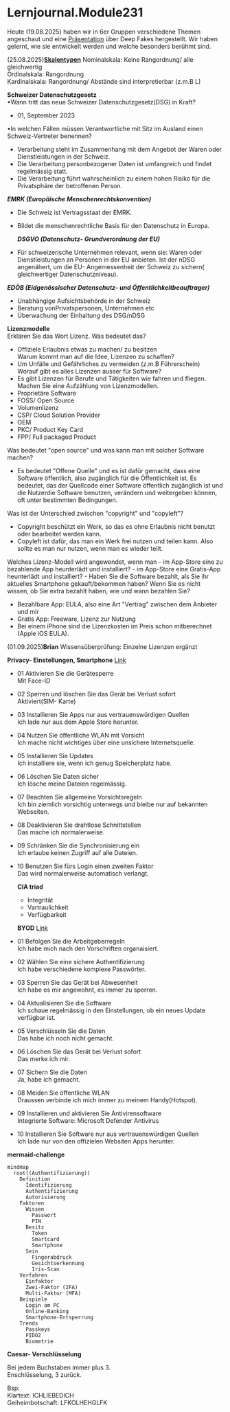 # Lernjournal.Module231

Heute (19.08.2025) haben wir in 6er Gruppen verschiedene Themen angeschaut und eine [Präsentation](https://tbzedu-my.sharepoint.com/:p:/r/personal/lionel_schultze_edu_tbz_ch/_layouts/15/Doc.aspx?sourcedoc=%7BBED84A56-376D-4469-8452-A018EBABC099%7D&file=Deepfakes.pptx&action=edit&mobileredirect=true&DefaultItemOpen=1&wdOrigin=SEARCHENGINE.GOOGLE%2CAPPHOME-WEB.FILEBROWSER.RECENT&wdPreviousSession=f09648af-8ce9-4aa8-8676-928cacfaf7ea&wdPreviousSessionSrc=AppHomeWeb&ct=1755770365071) über Deep Fakes hergestellt. 
Wir haben gelernt, wie sie entwickelt werden und welche besonders berühmt sind.


(25.08.2025)[**Skalentypen**](https://gitlab.com/ch-tbz-it/Stud/m162/-/raw/main/Daten_Formate/images/Skalenniveaus.jpg)
Nominalskala: Keine Rangordnung/ alle gleichwertig  
Ordinalskala: Rangordnung  
Kardinalskala: Rangordnung/ Abstände sind interpretierbar (z.m.B L)  


**Schweizer Datenschutzgesetz**  
•Wann tritt das neue Schweizer Datenschutzgesetz(DSG) in Kraft?  
* 01, September 2023
 
     
•In welchen Fällen müssen Verantwortliche mit Sitz im Ausland einen Schweiz-Vertreter benennen?    
* Verarbeitung steht im Zusammenhang mit dem Angebot der Waren oder Dienstleistungen in der Schweiz.
* Die Verarbeitung personbezogener Daten ist umfangreich und findet regelmässig statt.
* Die Verarbeitung führt wahrscheinlich zu einem hohen Risiko für die Privatsphäre der betroffenen Person.


***EMRK (Europäische Menschenrechtskonvention)***
* Die Schweiz ist Vertragsstaat der EMRK.
* Bildet die menschenrechtliche Basis für den Datenschutz in Europa.

  ***DSGVO (Datenschutz- Grundverordnung der EU)***
* Für schweizerische Unternehmen relevant, wenn sie: Waren oder Dienstleistungen an Personen in der EU anbieten. Ist der nDSG angenähert, um die EU- Angemessenheit der Schweiz zu sichern( gleichwertiger Datenschutzniveau).

***EDÖB (Eidgenössischer Datenschutz- und Öffentlichkeitbeauftrager)***
* Unabhängige Aufsichtsbehörde in der Schweiz
* Beratung vonPrivatspersonen, Unternehmen etc
* Überwachung der Einhaltung des DSG/nDSG

**Lizenzmodelle**  
Erklären Sie das Wort Lizenz. Was bedeutet das?   
* Offiziele Erlaubnis etwas zu machen/ zu besitzen  
Warum kommt man auf die Idee, Lizenzen zu schaffen?  
* Um Unfälle und Gefährliches zu vermeiden (z.m.B Führerschein)  
Worauf gibt es alles Lizenzen ausser für Software?  
* Es gibt Lizenzen für Berufe und Tätigkeiten wie fahren und fliegen.
Machen Sie eine Aufzählung von Lizenzmodellen.
* Proprietäre Software
* FOSS/ Open Source
* Volumenlizenz
* CSP/ Cloud Solution Provider
* OEM
* PKC/ Product Key Card
* FPP/ Full packaged Product
  
Was bedeutet "open source" und was kann man mit solcher Software machen?  
* Es bedeutet "Offene Quelle" und es ist dafür gemacht, dass eine Software öffentlich, also zugänglich für die Öffentlichkeit ist. Es bedeutet, das der Quellcode einer Software öffentlich zugänglich ist und die Nutzerdie Software benutzen, verändern und weitergeben können, oft unter bestimmten Bedingungen.

Was ist der Unterschied zwischen "copyright" und "copyleft"?
*   Copyright beschützt ein Werk, so das es ohne Erlaubnis nicht benutzt oder bearbeitet werden kann.
*   Copyleft ist dafür, das man ein Werk frei nutzen und teilen kann. Also sollte es man nur nutzen, wenn man es wieder teilt.

  
  Welches Lizenz-Modell wird angewendet, wenn man 
	- im App-Store eine zu bezahlende App heunterlädt und installiert?
	- im App-Store eine Gratis-App heunterlädt und installiert?
	- Haben Sie die Software bezahlt, als Sie ihr aktuelles Smartphone gekauft/bekommen haben? Wenn Sie es nicht wissen, ob Sie extra bezahlt haben, wie und wann bezahlen Sie?
 * Bezahlbare App: EULA, also eine Art "Vertrag" zwischen dem Anbieter und mir
 * Gratis App: Freeware, Lizenz zur Nutzung 
 * Bei einem iPhone sind die Lizenzkosten im Preis schon mitberechnet (Apple iOS EULA).


(01.09.2025)**Brian**
Wissensüberprüfung: Einzelne Lizenzen ergänzt


 **Privacy- Einstellungen, Smartphone**
 [Link](https://www.datenschutz.ch/meine-daten-schuetzen/smartphone-sicherheit-erhoehen)
 * 01 Aktivieren Sie die Gerätesperre   
   Mit Face-ID   
* 02 Sperren und löschen Sie das Gerät bei Verlust sofort   
  Aktiviert(SIM- Karte)   
* 03 Installieren Sie Apps nur aus vertrauenswürdigen Quellen   
  Ich lade nur aus dem Apple Store herunter.   
* 04 Nutzen Sie öffentliche WLAN mit Vorsicht   
  Ich mache nicht wichtiges über eine unsichere Internetsquelle.      
* 05 Installieren Sie Updates   
  Ich installiere sie, wenn ich genug Speicherplatz habe.   
* 06 Löschen Sie Daten sicher   
  Ich lösche meine Dateien regelmässig.
* 07 Beachten Sie allgemeine Vorsichtsregeln   
  Ich bin ziemlich vorsichtig unterwegs und bleibe nur auf bekannten Webseiten.   
* 08 Deaktivieren Sie drahtlose Schnittstellen   
  Das mache ich normalerweise.   
* 09 Schränken Sie die Synchronisierung ein   
  Ich erlaube keinen Zugriff auf alle Dateien.   
* 10 Benutzen Sie fürs Login einen zweiten Faktor   
  Das wird normalerweise automatisch verlangt.      


  **CIA triad**   
  * Integrität   
  * Vartraulichkeit   
  * Verfügbarkeit    


  **BYOD**
  [Link](https://www.datenschutz.ch/meine-daten-schuetzen/bring-your-own-device-byod-10-schritte-fuer-mehr-sicherheit)
* 01 Befolgen Sie die Arbeitgeberregeln   
    Ich habe mich nach den Vorschriften organaisiert.   
* 02 Wählen Sie eine sichere Authentifizierung   
    Ich habe verschiedene komplexe Passwörter.   
* 03 Sperren Sie das Gerät bei Abwesenheit   
    Ich habe es mir angewohnt, es immer zu sperren.   
* 04 Aktualisieren Sie die Software   
    Ich schaue regelmässig in den Einstellungen, ob ein neues Update verfügbar ist.   
* 05 Verschlüsseln Sie die Daten   
    Das habe ich noch nicht gemacht.   
* 06 Löschen Sie das Gerät bei Verlust sofort   
    Das merke ich mir.      
* 07 Sichern Sie die Daten   
    Ja, habe ich gemacht.      
* 08 Meiden Sie öffentliche WLAN   
    Draussen verbinde ich mich immer zu meinem Handy(Hotspot).   
* 09 Installieren und aktivieren Sie Antivirensoftware   
     Integrierte Software: Microsoft Defender Antivirus   
* 10 Installieren Sie Software nur aus vertrauenswürdigen Quellen   
    Ich lade nur von den offizielen Websiten Apps herunter.   

	
**mermaid-challenge**

```mermaid
mindmap
  root((Authentifizierung))
    Definition
      Identifizierung
      Authentifizierung
      Autorisierung
    Faktoren
      Wissen
        Passwort
        PIN
      Besitz
        Token
        Smartcard
        Smartphone
      Sein
        Fingerabdruck
        Gesichtserkennung
        Iris-Scan
    Verfahren
      Einfaktor
      Zwei-Faktor (2FA)
      Multi-Faktor (MFA)
    Beispiele
      Login am PC
      Online-Banking
      Smartphone-Entsperrung
    Trends
      Passkeys
      FIDO2
      Biometrie
  ```


**Caesar- Verschlüsselung**

Bei jedem Buchstaben immer plus 3.   
Enschlüsselung, 3 zurück.   

Bsp:   
Klartext: ICHLIEBEDICH   
Geiheimbotschaft: LFKOLHEHGLFK   


